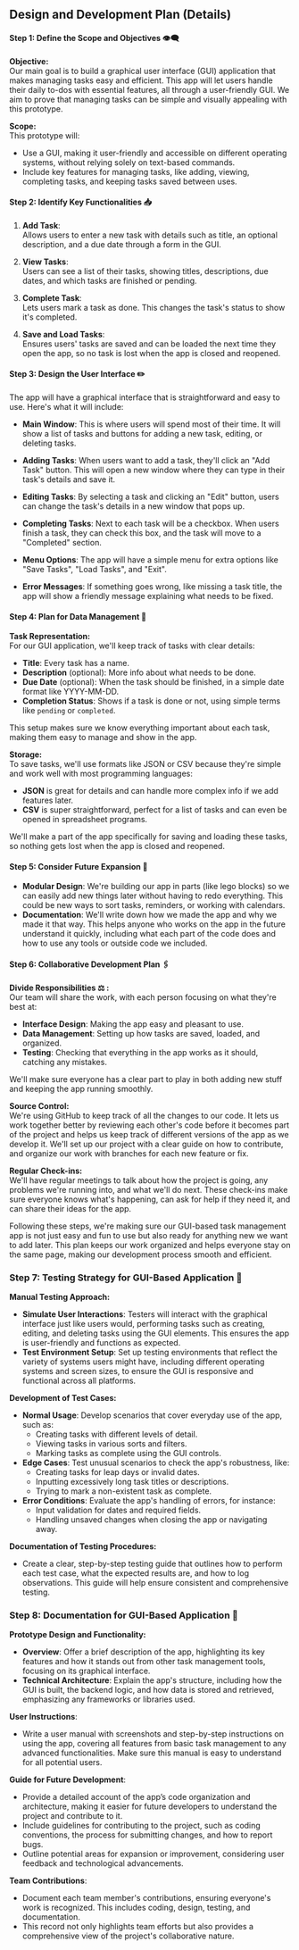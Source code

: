 
## Design and Development Plan (Details)

#### Step 1: Define the Scope and Objectives 👁️‍🗨️

**Objective:**  
Our main goal is to build a graphical user interface (GUI) application that makes managing tasks easy and efficient. This app will let users handle their daily to-dos with essential features, all through a user-friendly GUI. We aim to prove that managing tasks can be simple and visually appealing with this prototype.

**Scope:**  
This prototype will:
- Use a GUI, making it user-friendly and accessible on different operating systems, without relying solely on text-based commands.
- Include key features for managing tasks, like adding, viewing, completing tasks, and keeping tasks saved between uses.

#### Step 2: Identify Key Functionalities 📥

1. **Add Task**:  
   Allows users to enter a new task with details such as title, an optional description, and a due date through a form in the GUI.

2. **View Tasks**:  
   Users can see a list of their tasks, showing titles, descriptions, due dates, and which tasks are finished or pending.

3. **Complete Task**:  
   Lets users mark a task as done. This changes the task's status to show it's completed.

4. **Save and Load Tasks**:  
   Ensures users' tasks are saved and can be loaded the next time they open the app, so no task is lost when the app is closed and reopened.

#### Step 3: Design the User Interface ✏️

The app will have a graphical interface that is straightforward and easy to use. Here's what it will include:

- **Main Window**: This is where users will spend most of their time. It will show a list of tasks and buttons for adding a new task, editing, or deleting tasks.

- **Adding Tasks**: When users want to add a task, they'll click an "Add Task" button. This will open a new window where they can type in their task's details and save it.

- **Editing Tasks**: By selecting a task and clicking an "Edit" button, users can change the task's details in a new window that pops up.

- **Completing Tasks**: Next to each task will be a checkbox. When users finish a task, they can check this box, and the task will move to a "Completed" section.

- **Menu Options**: The app will have a simple menu for extra options like "Save Tasks", "Load Tasks", and "Exit".

- **Error Messages**: If something goes wrong, like missing a task title, the app will show a friendly message explaining what needs to be fixed.

#### Step 4: Plan for Data Management 💾

**Task Representation:**  
For our GUI application, we'll keep track of tasks with clear details:
- **Title**: Every task has a name.
- **Description** (optional): More info about what needs to be done.
- **Due Date** (optional): When the task should be finished, in a simple date format like YYYY-MM-DD.
- **Completion Status**: Shows if a task is done or not, using simple terms like `pending` or `completed`.

This setup makes sure we know everything important about each task, making them easy to manage and show in the app.

**Storage:**  
To save tasks, we'll use formats like JSON or CSV because they're simple and work well with most programming languages:
- **JSON** is great for details and can handle more complex info if we add features later.
- **CSV** is super straightforward, perfect for a list of tasks and can even be opened in spreadsheet programs.

We'll make a part of the app specifically for saving and loading these tasks, so nothing gets lost when the app is closed and reopened.

#### Step 5: Consider Future Expansion 💭

- **Modular Design**: We're building our app in parts (like lego blocks) so we can easily add new things later without having to redo everything. This could be new ways to sort tasks, reminders, or working with calendars.
- **Documentation**: We'll write down how we made the app and why we made it that way. This helps anyone who works on the app in the future understand it quickly, including what each part of the code does and how to use any tools or outside code we included.

#### Step 6: Collaborative Development Plan 🖇️

**Divide Responsibilities ⚖️ :**  
Our team will share the work, with each person focusing on what they're best at:
- **Interface Design**: Making the app easy and pleasant to use.
- **Data Management**: Setting up how tasks are saved, loaded, and organized.
- **Testing**: Checking that everything in the app works as it should, catching any mistakes.

We'll make sure everyone has a clear part to play in both adding new stuff and keeping the app running smoothly.

**Source Control:**  
We're using GitHub to keep track of all the changes to our code. It lets us work together better by reviewing each other's code before it becomes part of the project and helps us keep track of different versions of the app as we develop it. We'll set up our project with a clear guide on how to contribute, and organize our work with branches for each new feature or fix.

**Regular Check-ins:**  
We'll have regular meetings to talk about how the project is going, any problems we're running into, and what we'll do next. These check-ins make sure everyone knows what's happening, can ask for help if they need it, and can share their ideas for the app.

Following these steps, we're making sure our GUI-based task management app is not just easy and fun to use but also ready for anything new we want to add later. This plan keeps our work organized and helps everyone stay on the same page, making our development process smooth and efficient.

### Step 7: Testing Strategy for GUI-Based Application 🧪

**Manual Testing Approach:**

- **Simulate User Interactions**: Testers will interact with the graphical interface just like users would, performing tasks such as creating, editing, and deleting tasks using the GUI elements. This ensures the app is user-friendly and functions as expected.
- **Test Environment Setup**: Set up testing environments that reflect the variety of systems users might have, including different operating systems and screen sizes, to ensure the GUI is responsive and functional across all platforms.

**Development of Test Cases:**

- **Normal Usage**: Develop scenarios that cover everyday use of the app, such as:
  - Creating tasks with different levels of detail.
  - Viewing tasks in various sorts and filters.
  - Marking tasks as complete using the GUI controls.
- **Edge Cases**: Test unusual scenarios to check the app's robustness, like:
  - Creating tasks for leap days or invalid dates.
  - Inputting excessively long task titles or descriptions.
  - Trying to mark a non-existent task as complete.
- **Error Conditions**: Evaluate the app's handling of errors, for instance:
  - Input validation for dates and required fields.
  - Handling unsaved changes when closing the app or navigating away.

**Documentation of Testing Procedures:**

- Create a clear, step-by-step testing guide that outlines how to perform each test case, what the expected results are, and how to log observations. This guide will help ensure consistent and comprehensive testing.

### Step 8: Documentation for GUI-Based Application 📰

**Prototype Design and Functionality:**

- **Overview**: Offer a brief description of the app, highlighting its key features and how it stands out from other task management tools, focusing on its graphical interface.
- **Technical Architecture**: Explain the app's structure, including how the GUI is built, the backend logic, and how data is stored and retrieved, emphasizing any frameworks or libraries used.

**User Instructions**:
- Write a user manual with screenshots and step-by-step instructions on using the app, covering all features from basic task management to any advanced functionalities. Make sure this manual is easy to understand for all potential users.

**Guide for Future Development**:
- Provide a detailed account of the app’s code organization and architecture, making it easier for future developers to understand the project and contribute to it.
- Include guidelines for contributing to the project, such as coding conventions, the process for submitting changes, and how to report bugs.
- Outline potential areas for expansion or improvement, considering user feedback and technological advancements.

**Team Contributions**:
- Document each team member's contributions, ensuring everyone's work is recognized. This includes coding, design, testing, and documentation.
- This record not only highlights team efforts but also provides a comprehensive view of the project's collaborative nature.